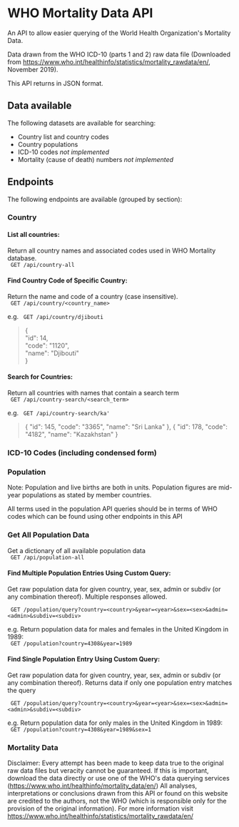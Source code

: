 # WHO Mortality Data API

An API to allow easier querying of the World Health Organization's Mortality Data.

Data drawn from the WHO ICD-10 (parts 1 and 2) raw data file (Downloaded from https://www.who.int/healthinfo/statistics/mortality_rawdata/en/, November 2019). 

This API returns in JSON format.

## Data available
The following datasets are available for searching:
- Country list and country codes
- Country populations
- ICD-10 codes *not implemented*
- Mortality (cause of death) numbers *not implemented*

## Endpoints
The following endpoints are available (grouped by section):

### Country

#### List all countries:
Return all country names and associated codes used in WHO Mortality database.<br>
``` GET /api/country-all```

#### Find Country Code of Specific Country:
Return the name and code of a country (case insensitive). <br>
``` GET /api/country/<country_name>```

e.g. 
``` GET /api/country/djibouti```

> {<br>
>     "id": 14,<br>
>     "code": "1120",<br>
>     "name": "Djibouti"<br>
> }<br>

#### Search for Countries:
Return all countries with names that contain a search term <br>
``` GET /api/country-search/<search_term>```

e.g.
``` GET /api/country-search/ka'```

>{
>    "id": 145,
>    "code": "3365",
>    "name": "Sri Lanka"
>},
>{
>    "id": 178,
>   "code": "4182",
>    "name": "Kazakhstan"
>}

### ICD-10 Codes (including condensed form)






### Population
Note: Population and live births are both in units. Population figures are mid-year populations as stated by member countries. 

All terms used in the population API queries should be in terms of WHO codes which can be found using other endpoints in this API

### Get All Population Data
Get a dictionary of all available population data<br>
``` GET /api/population-all```

#### Find Multiple Population Entries Using Custom Query:
Get raw population data for given country, year, sex, admin or subdiv (or any combination thereof).
Multiple responses allowed. <br>

``` GET /population/query?country=<country>&year=<year>&sex=<sex>&admin=<admin>&subdiv=<subdiv>```

e.g. 
Return population data for males and females in the United Kingdom in 1989:<br>
``` GET /population?country=4308&year=1989```

#### Find Single Population Entry Using Custom Query:
Get raw population data for given country, year, sex, admin or subdiv (or any combination thereof).
Returns data if only one population entry matches the query<br>

``` GET /population/query?country=<country>&year=<year>&sex=<sex>&admin=<admin>&subdiv=<subdiv>```

e.g. 
Return population data for only males in the United Kingdom in 1989:<br>
``` GET /population?country=4308&year=1989&sex=1```

### Mortality Data


Disclaimer: Every attempt has been made to keep data true to the original raw data files but veracity cannot be guaranteed. If this is important, download the data directly or use one of the WHO's data querying services (https://www.who.int/healthinfo/mortality_data/en/)
All analyses, interpretations or conclusions drawn from this API or found on this website are credited to the authors, not the WHO (which is responsible only for the provision of the original information).
For more information visit https://www.who.int/healthinfo/statistics/mortality_rawdata/en/